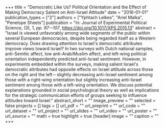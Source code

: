 +++
title = "Democratic Like Us? Political Orientation and the Effect of Making Democracy Salient on Anti-Israel Attitude"
date = "2016-01-01"
publication_types = ["2"]
authors = ["Yphtach Lelkes", "Ariel Malka", "Penelope Sheets"]
publication = "In: Journal of Experimental Political Science, (3), 1, _pp. 97--107_, https://doi.org/10.1017/XPS.2015.13"
abstract = "Israel is viewed unfavorably among wide segments of the public within several European democracies, despite being regarded itself as a Western democracy. Does drawing attention to Israel's democratic attributes improve views toward Israel? In two surveys with Dutch national samples, anti-Semitic affect, low anti-Arab/Muslim affect, and left-wing political orientation independently predicted anti-Israel sentiment. However, in experiments embedded within the surveys, making salient Israel's democratic attributes had opposite effects on Israel attitude across those on the right and the left – slightly decreasing anti-Israel sentiment among those with a right-wing orientation but slightly increasing anti-Israel sentiment among those with a left-wing orientation. We discuss potential explanations grounded in social psychological theory as well as implications for the strategic communication efforts of groups seeking to influence attitudes toward Israel."
abstract_short = ""
image_preview = ""
selected = false
projects = []
tags = []
url_pdf = ""
url_preprint = ""
url_code = ""
url_dataset = ""
url_project = ""
url_slides = ""
url_video = ""
url_poster = ""
url_source = ""
math = true
highlight = true
[header]
image = ""
caption = ""
+++
